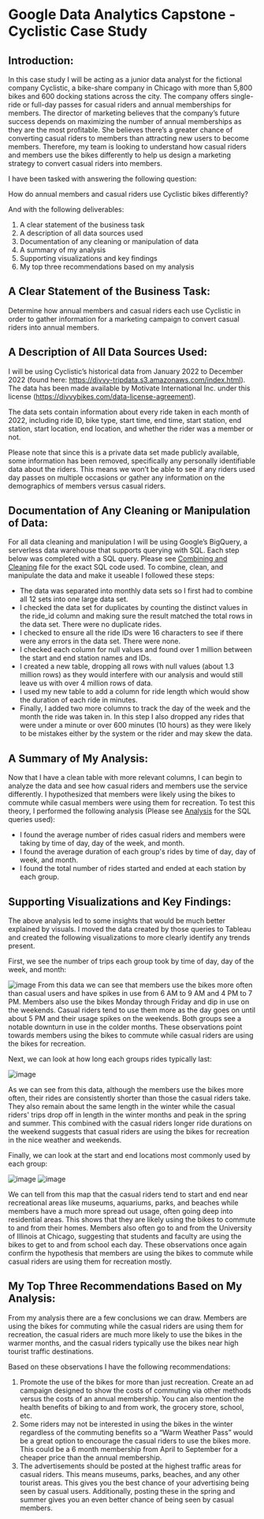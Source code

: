 # Google Data Analytics Capstone - Cyclistic Case Study

## Introduction:

In this case study I will be acting as a junior data analyst for the fictional company Cyclistic, a bike-share company in Chicago with more than 5,800 bikes and 600 docking stations across the city. The company offers single-ride or full-day passes for casual riders and annual memberships for members. The director of marketing believes that the company’s future success depends on maximizing the number of annual memberships as they are the most profitable. She believes there’s a greater chance of converting casual riders to members than attracting new users to become members. Therefore, my team is looking to understand how casual riders and members use the bikes differently to help us design a marketing strategy to convert casual riders into members.

I have been tasked with answering the following question:

  How do annual members and casual riders use Cyclistic bikes differently?

And with the following deliverables:

1. A clear statement of the business task
2. A description of all data sources used
3. Documentation of any cleaning or manipulation of data
4. A summary of my analysis
5. Supporting visualizations and key findings
6. My top three recommendations based on my analysis

## A Clear Statement of the Business Task:

Determine how annual members and casual riders each use Cyclistic in order to gather information for a marketing campaign to convert casual riders into annual members.

## A Description of All Data Sources Used:

I will be using Cyclistic’s historical data from January 2022 to December 2022 (found here: https://divvy-tripdata.s3.amazonaws.com/index.html). The data has been made available by Motivate International Inc. under this license (https://divvybikes.com/data-license-agreement). 

The data sets contain information about every ride taken in each month of 2022, including ride ID, bike type, start time, end time, start station, end station, start location, end location, and whether the rider was a member or not.

Please note that since this is a private data set made publicly available, some information has been removed, specifically any personally identifiable data about the riders. This means we won’t be able to see if any riders used day passes on multiple occasions or gather any information on the demographics of members versus casual riders.

## Documentation of Any Cleaning or Manipulation of Data: 

For all data cleaning and manipulation I will be using Google’s BigQuery, a serverless data warehouse that supports querying with SQL. Each step below was completed with a SQL query. Please see [Combining and Cleaning](https://github.com/AdamBrush96/Cyclistic_Case_Study/blob/d9e1aaa2054761ec09bca538f1f29959d32edfbd/Combining_and_Cleaning.sql) file for the exact SQL code used. To combine, clean, and manipulate the data and make it useable I followed these steps:
* The data was separated into monthly data sets so I first had to combine all 12 sets into one large data set.
* I checked the data set for duplicates by counting the distinct values in the ride_id column and making sure the result matched the total rows in the data set. There were no duplicate rides. 
* I checked to ensure all the ride IDs were 16 characters to see if there were any errors in the data set. There were none.
* I checked each column for null values and found over 1 million between the start and end station names and IDs.
* I created a new table, dropping all rows with null values (about 1.3 million rows) as they would interfere with our analysis and would still leave us with over 4 million rows of data.
* I used my new table to add a column for ride length which would show the duration of each ride in minutes.
* Finally, I added two more columns to track the day of the week and the month the ride was taken in. In this step I also dropped any rides that were under a minute or over 600 minutes (10 hours) as they were likely to be mistakes either by the system or the rider and may skew the data.

## A Summary of My Analysis:

Now that I have a clean table with more relevant columns, I can begin to analyze the data and see how casual riders and members use the service differently. I hypothesized that members were likely using the bikes to commute while casual members were using them for recreation. To test this theory, I performed the following analysis (Please see [Analysis](https://github.com/AdamBrush96/Cyclistic_Case_Study/blob/46add739abf9f510ec84da41702d9be5d62b018e/Analysis.sql) for the SQL queries used):
* I found the average number of rides casual riders and members were taking by time of day, day of the week, and month.
* I found the average duration of each group's rides by time of day, day of week, and month.
* I found the total number of rides started and ended at each station by each group.


## Supporting Visualizations and Key Findings: 

The above analysis led to some insights that would be much better explained by visuals. I moved the data created by those queries to Tableau and created the following visualizations to more clearly identify any trends present. 

First, we see the number of trips each group took by time of day, day of the week, and month:

![image](https://github.com/AdamBrush96/Cyclistic_Case_Study/assets/147767594/999c9145-95e7-4b4f-b78e-14dd7d26986d)
From this data we can see that members use the bikes more often than casual users and have spikes in use from 6 AM to 9 AM and 4 PM to 7 PM. Members also use the bikes Monday through Friday and dip in use on the weekends. Casual riders tend to use them more as the day goes on until about 5 PM and their usage spikes on the weekends. Both groups see a notable downturn in use in the colder months. These observations point towards members using the bikes to commute while casual riders are using the bikes for recreation.

Next, we can look at how long each groups rides typically last:

![image](https://github.com/AdamBrush96/Cyclistic_Case_Study/assets/147767594/48bef11c-2d3a-42e9-a65f-c5fc891074ad)

As we can see from this data, although the members use the bikes more often, their rides are consistently shorter than those the casual riders take. They also remain about the same length in the winter while the casual riders' trips drop off in length in the winter months and peak in the spring and summer. This combined with the casual riders longer ride durations on the weekend suggests that casual riders are using the bikes for recreation in the nice weather and weekends.

Finally, we can look at the start and end locations most commonly used by each group:

![image](https://github.com/AdamBrush96/Cyclistic_Case_Study/assets/147767594/9c3d3dea-08d1-421c-93ce-b40eefbc6465)
![image](https://github.com/AdamBrush96/Cyclistic_Case_Study/assets/147767594/c336aab4-0c33-4219-9606-314cb7ddd8a2)

We can tell from this map that the casual riders tend to start and end near recreational areas like museums, aquariums, parks, and beaches while members have a much more spread out usage, often going deep into residential areas. This shows that they are likely using the bikes to commute to and from their homes. Members also often go to and from the University of Illinois at Chicago, suggesting that students and faculty are using the bikes to get to and from school each day. These observations once again confirm the hypothesis that members are using the bikes to commute while casual riders are using them for recreation mostly.

## My Top Three Recommendations Based on My Analysis:

From my analysis there are a few conclusions we can draw. Members are using the bikes for commuting while the casual riders are using them for recreation, the casual riders are much more likely to use the bikes in the warmer months, and the casual riders typically use the bikes near high tourist traffic destinations.

Based on these observations I have the following recommendations:

1. Promote the use of the bikes for more than just recreation. Create an ad campaign designed to show the costs of commuting via other methods versus the costs of an annual membership. You can also mention the health benefits of biking to and from work, the grocery store, school, etc.
2. Some riders may not be interested in using the bikes in the winter regardless of the commuting benefits so a “Warm Weather Pass” would be a great option to encourage the casual riders to use the bikes more. This could be a 6 month membership from April to September for a cheaper price than the annual membership.
3. The advertisements should be posted at the highest traffic areas for casual riders. This means museums, parks, beaches, and any other tourist areas. This gives you the best chance of your advertising being seen by casual users. Additionally, posting these in the spring and summer gives you an even better chance of being seen by casual members.

